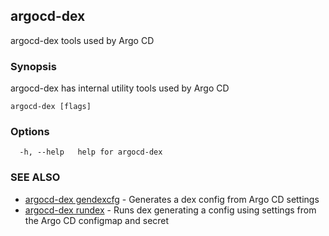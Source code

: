## argocd-dex

argocd-dex tools used by Argo CD

### Synopsis

argocd-dex has internal utility tools used by Argo CD

```
argocd-dex [flags]
```

### Options

```
  -h, --help   help for argocd-dex
```

### SEE ALSO

* [argocd-dex gendexcfg](argocd-dex_gendexcfg.md)	 - Generates a dex config from Argo CD settings
* [argocd-dex rundex](argocd-dex_rundex.md)	 - Runs dex generating a config using settings from the Argo CD configmap and secret

